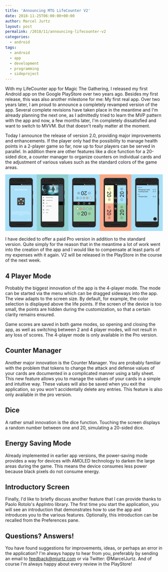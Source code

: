 ```yaml
---
title: 'Announcing MTG LifeCounter V2'
date: 2018-11-25T06:00:00+00:00
author: Marcel Jurtz
layout: post
permalink: /2018/11/announcing-lifecounter-v2
categories:
  - android
tags:
  - android
  - app
  - development
  - programming
  - sideproject
---
```


With my LifeCounter app for Magic The Gathering, I released my first Android app on the Google PlayStore over two years ago. Besides my first release, this was also another milestone for me: My first real app. Over two years later, I am proud to announce a completely revamped version of the app. Several complete revisions have taken place in the meantime and I'm already planning the next one, as I admittedly tried to learn the MVP pattern with the app and now, a few months later, I'm completely dissatisfied and want to switch to MVVM. But that doesn't really matter at the moment.

Today I announce the release of version 2.0, providing major improvements and enhancements. If the player only had the possibility to manage health points in a 2-player game so far, now up to four players can be served in parallel. In addition there are other features like a dice function for a 20-sided dice, a counter manager to organize counters on individual cards and the adjustment of various values such as the standard colors of the game areas.

<a href="/assets/2018/lifecounter_v2.png" data-lightbox="MTG LifeCounter V2"><img src="/assets/2018/lifecounter_v2.png"/></a>


I have decided to offer a paid Pro version in addition to the standard version. Quite simply for the reason that in the meantime a lot of work went into the creation of the app and I would like to compensate at least parts of my expenses with it again. V2 will be released in the PlayStore in the course of the next week.

## 4 Player Mode

Probably the biggest innovation of the app is the 4-player mode. The mode can be started via the menu which can be dragged sideways into the app. The view adapts to the screen size. By default, for example, the color selection is displayed above the life points. If the screen of the device is too small, the points are hidden during the customization, so that a certain clarity remains ensured.

Game scores are saved in both game modes, so opening and closing the app, as well as switching between 2 and 4 player modes, will not result in any loss of scores. The 4-player mode is only available in the Pro version.

## Counter Manager

Another major innovation is the Counter Manager. You are probably familiar with the problem that tokens to change the attack and defense values of your cards are documented in a complicated manner using a tally sheet. This new feature allows you to manage the values of your cards in a simple and intuitive way. These values will also be saved when you exit the application, so you won't accidentally delete any entries. This feature is also only available in the pro version.

## Dice

A rather small innovation is the dice function. Touching the screen displays a random number between one and 20, simulating a 20-sided dice.

## Energy Saving Mode

Already implemented in earlier app versions, the power-saving mode provides a way for devices with AMOLED technology to darken the large areas during the game. This means the device consumes less power because black pixels do not consume energy.

## Introductory Screen

Finally, I'd like to briefly discuss another feature that I can provide thanks to Paolo Rotolo's AppIntro library. The first time you start the application, you will see an introduction that demonstrates how to use the app and introduces you to the various features. Optionally, this introduction can be recalled from the Preferences pane.

## Questions? Answers!

You have found suggestions for improvements, ideas, or perhaps an error in the application? I'm always happy to hear from you, preferably by sending an email to feedback@mjurtz.com or via Twitter: @MarcelJurtz. And of course I'm always happy about every review in the PlayStore!